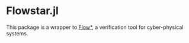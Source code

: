 # Flowstar.jl

This package is a wrapper to [Flow*](flowstar.org), a verification tool for cyber-physical systems.

